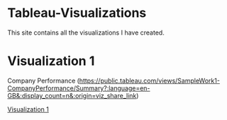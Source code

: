 # Tableau-Visualizations

This site contains all the visualizations I have created.

# Visualization 1
Company Performance (https://public.tableau.com/views/SampleWork1-CompanyPerformance/Summary?:language=en-GB&:display_count=n&:origin=viz_share_link)

<a href="https://public.tableau.com/app/profile/j.m.s.rohith/viz/SampleWork1-CompanyPerformance/Summary" target="_blank">Visualization 1</a>
